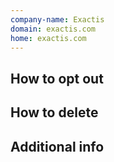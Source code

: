 ```yaml
---
company-name: Exactis
domain: exactis.com
home: exactis.com
---
```

## How to opt out




## How to delete




## Additional info

















